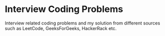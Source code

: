 # Interview Coding Problems
Interview related coding problems and my solution from different sources such as LeetCode, GeeksForGeeks, HackerRack etc.
